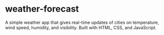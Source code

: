 # weather-forecast
A simple weather app that gives real-time updates of cities on temperature, wind speed, humidity, and visibility. Built with HTML, CSS, and JavaScript.
